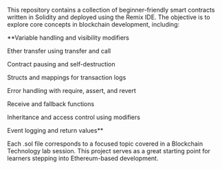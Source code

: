 This repository contains a collection of beginner-friendly smart contracts written in Solidity and deployed using the Remix IDE. The objective is to explore core concepts in blockchain development, including:

**Variable handling and visibility modifiers

Ether transfer using transfer and call

Contract pausing and self-destruction

Structs and mappings for transaction logs

Error handling with require, assert, and revert

Receive and fallback functions

Inheritance and access control using modifiers

Event logging and return values**

Each .sol file corresponds to a focused topic covered in a Blockchain Technology lab session. This project serves as a great starting point for learners stepping into Ethereum-based development.
